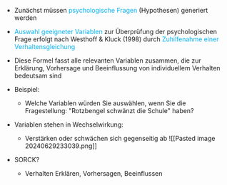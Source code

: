 
- Zunächst müssen <span style="color:rgb(0, 176, 240)">psychologische Fragen</span> (Hypothesen) generiert werden
- <span style="color:rgb(0, 176, 240)">Auswahl geeigneter Variablen</span> zur Überprüfung der psychologischen Frage erfolgt nach Westhoff & Kluck (1998) durch <span style="color:rgb(0, 176, 240)">Zuhilfenahme einer Verhaltensgleichung</span>
- Diese Formel fasst alle relevanten Variablen zusammen, die zur Erklärung, Vorhersage und Beeinflussung von individuellem Verhalten bedeutsam sind
- Beispiel: 
	- Welche Variablen würden Sie auswählen, wenn Sie die Fragestellung: "Rotzbengel schwänzt die Schule" haben?
 - Variablen stehen in Wechselwirkung: 
	 - Verstärken oder schwächen sich gegenseitig ab
![[Pasted image 20240629233039.png]]

- SORCK?
	- Verhalten Erklären, Vorhersagen, Beeinflussen

